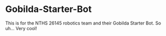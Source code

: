 # Gobilda-Starter-Bot
This is for the NTHS 26145 robotics team and their Gobilda Starter Bot.
So uh...
Very cool!
